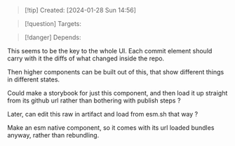 
>[!tip] Created: [2024-01-28 Sun 14:56]

>[!question] Targets: 

>[!danger] Depends: 

This seems to be the key to the whole UI.
Each commit element should carry with it the diffs of what changed inside the repo.

Then higher components can be built out of this, that show different things in different states.

Could make a storybook for just this component, and then load it up straight from its github url rather than bothering with publish steps ?

Later, can edit this raw in artifact and load from esm.sh that way ?

Make an esm native component, so it comes with its url loaded bundles anyway, rather than rebundling.